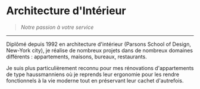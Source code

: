 # Architecture d'Intérieur

> *Notre passion à votre service*

---

Diplômé depuis 1992 en architecture d'intérieur (Parsons School of Design, New-York city), je réalise de nombreux projets dans de nombreux domaines différents : appartements, maisons, bureaux, restaurants.

Je suis plus particulièrement reconnu pour mes rénovations d'appartements de type haussmanniens où je reprends leur ergonomie pour les rendre fonctionnels à la vie moderne tout en préservant leur cachet d'autrefois.